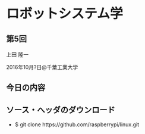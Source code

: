 <h1 style="font-size: 250%;">ロボットシステム学</h1>
<h2>第5回</h2>
上田 隆一

2016年10月?日\@千葉工業大学

<!--nextpage-->
<h2>今日の内容</h2>
<!--nextpage-->
<h2>ソース・へッダのダウンロード</h2>
<ul>
 	<li>$ git clone https://github.com/raspberrypi/linux.git</li>
</ul>
